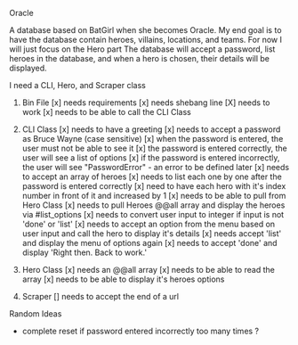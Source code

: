 Oracle

A database based on BatGirl when she becomes Oracle. My end goal is to have the database contain heroes, villains, locations, and teams. For now I will just focus on the Hero part The database will accept a password, list heroes in the database, and when a hero is chosen, their details will be displayed.

I need a CLI, Hero, and Scraper class

1. Bin File
  [x] needs requirements
  [x] needs shebang line
  [X] needs to work
  [x] needs to be able to call the CLI Class
2. CLI Class
  [x] needs to have a greeting
  [x] needs to accept a password as Bruce Wayne (case sensitive)
  [x] when the password is entered, the user must not be able to see it
  [x] the password is entered correctly, the user will see a list of options
  [x] if the password is entered incorrectly, the user will see "PasswordError" - an error to be defined later
  [x] needs to accept an array of heroes
  [x] needs to list each one by one after the password is entered correctly
  [x] need to have each hero with it's index number in front of it and increased by 1
  [x] needs to be able to pull from Hero Class
  [x] needs to pull Heroes @@all array and display the heroes via #list_options
  [x] needs to convert user input to integer if input is not 'done' or 'list'
  [x] needs to accept an option from the menu based on user input and call the hero to display it's details
  [x] needs accept 'list' and display the menu of options again
  [x] needs to accept 'done' and display 'Right then. Back to work.'

3. Hero Class
  [x] needs an @@all array
  [x] needs to be able to read the array
  [x] needs to be able to display it's heroes options

4. Scraper
  [] needs to accept the end of a url


Random Ideas
- complete reset if password entered incorrectly too many times ?
